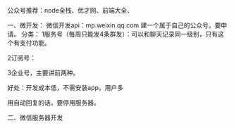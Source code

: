 公众号推荐：node全栈、优才网、前端大全、

一、微开发：
微信开发api：mp.weixin.qq.com
建一个属于自己的公众号。要申请。
分类：
1服务号（每周只能发4条群发）：可以和聊天记录同一级别，只有这个有支付功能。

2订阅号：

3企业号，主要讲前两种。

好处：开发成本低，不需安装app，用户多


用自动回复的话，要停用服务器。

二、微信服务器开发